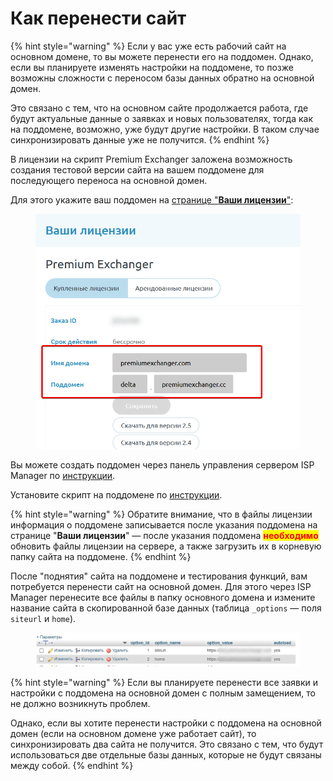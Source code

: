 # Как перенести сайт

{% hint style="warning" %}
Если у вас уже есть рабочий сайт на основном домене, то вы можете перенести его на поддомен. Однако, если вы планируете изменять настройки на поддомене, то позже возможны сложности с переносом базы данных обратно на основной домен.

Это связано с тем, что на основном сайте продолжается работа, где будут актуальные данные о заявках и новых пользователях, тогда как на поддомене, возможно, уже будут другие настройки. В таком случае синхронизировать данные уже не получится.
{% endhint %}

В лицензии на скрипт Premium Exchanger заложена возможность создания тестовой версии сайта на вашем поддомене для последующего переноса на основной домен.

Для этого укажите ваш поддомен на [странице "**Ваши лицензии**"](https://premiumexchanger.com/ulicense/):

<figure><img src="../../.gitbook/assets/изображение (142).png" alt=""><figcaption></figcaption></figure>

Вы можете создать поддомен через панель управления сервером ISP Manager по [инструкции](https://www.ihc.ru/articles/sozdanie-poddomenov-v-ispmanager.html).

Установите скрипт на поддомене по [инструкции](https://premium.gitbook.io/rukovodstvo-polzovatelya/pered-nachalom-raboty/instrukciya-po-ustanovke).

{% hint style="warning" %}
Обратите внимание, что в файлы лицензии информация о поддомене записывается после указания поддомена на странице "**Ваши лицензии**" — после указания поддомена <mark style="color:red;">**необходимо**</mark> обновить файлы лицензии на сервере, а также загрузить их в корневую папку сайта на поддомене.
{% endhint %}

После "поднятия" сайта на поддомене и тестирования функций, вам потребуется перенести сайт на основной домен. Для этого через ISP Manager перенесите все файлы в папку основного домена и измените название сайта в скопированной базе данных (таблица `_options` — поля `siteurl` и `home`).

<figure><img src="../../.gitbook/assets/image (706).png" alt=""><figcaption></figcaption></figure>

{% hint style="warning" %}
Если вы планируете перенести все заявки и настройки с поддомена на основной домен с полным замещением, то не должно возникнуть проблем.

Однако, если вы хотите перенести настройки с поддомена на основной домен (если на основном домене уже работает сайт), то синхронизировать два сайта не получится. Это связано с тем, что будут использоваться две отдельные базы данных, которые не будут связаны между собой.
{% endhint %}

